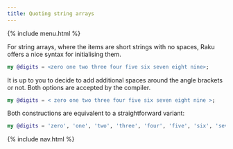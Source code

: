 ```yaml
---
title: Quoting string arrays
---
```


{% include menu.html %}

For string arrays, where the items are short strings with no spaces, Raku offers a nice syntax for initialising them.

```raku
my @digits = <zero one two three four five six seven eight nine>;
```

It is up to you to decide to add additional spaces around the angle brackets or not. Both options are accepted by the compiler.

```raku
my @digits = < zero one two three four five six seven eight nine >;
```

Both constructions are equivalent to a straightforward variant:

```raku
my @digits = 'zero', 'one', 'two', 'three', 'four', 'five', 'six', 'seven', 'eight', 'nine';
```

{% include nav.html %}
